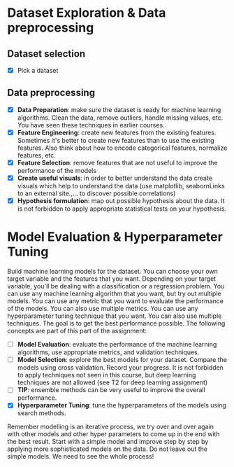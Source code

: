 # Dataset Exploration & Data preprocessing
## Dataset selection
- [x] Pick a dataset
## Data preprocessing
- [x] **Data Preparation**: make sure the dataset is ready for machine learning algorithms. Clean the data, remove outliers, handle missing values, etc. You have seen these techniques in earlier courses.
- [x] **Feature Engineering**: create new features from the existing features. Sometimes it's better to create new features than to use the existing features. Also think about how to encode categorical features, normalize features, etc.
- [x] **Feature Selection**: remove features that are not useful to improve the performance of the models
- [x] **Create useful visuals**: in order to better understand the data create visuals which help to understand the data (use matplotlib, seabornLinks to an external site.,... to discover possible correlations)
- [x] **Hypothesis formulation**: map out possible hypothesis about the data. It is not forbidden to apply appropriate statistical tests on your hypothesis.

# Model Evaluation & Hyperparameter Tuning
Build machine learning models for the dataset. You can choose your own target variable and the features that you want. Depending on your target variable, you'll be dealing with a classification or a regression problem. You can use any machine learning algorithm that you want, but try out multiple models. You can use any metric that you want to evaluate the performance of the models. You can also use multiple metrics. You can use any hyperparameter tuning technique that you want. You can also use multiple techniques. The goal is to get the best performance possible. The following concepts are part of this part of the assignment:

- [ ] **Model Evaluation**: evaluate the performance of the machine learning algorithms, use appropriate metrics, and validation techniques.
- [ ] **Model Selection**: explore the best models for your dataset. Compare the models using cross validation. Record your progress. It is not forbidden to apply techniques not seen in this course, but deep learning techniques are not allowed (see T2 for deep learning assignment)
- [ ] **TIP**: ensemble methods can be very useful to improve the overall performance.
- [x] **Hyperparameter Tuning**: tune the hyperparameters of the models using search methods.

Remember modelling is an iterative process, we try over and over again with other models and other hyper parameters to come up in the end with the best result. Start with a simple model and improve step by step by applying more sophisticated models on the data. Do not leave out the simple models. We need to see the whole process!

